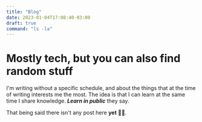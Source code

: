```yaml
---
title: "Blog"
date: 2023-01-04T17:08:40-03:00
draft: true
command: "ls -la"
---
```


# Mostly tech, but you can also find random stuff

I'm writing without a specific schedule, and about the things that at the time of writing interests me the most. The idea is that I can learn at the same time I share knowledge. **_Learn in public_** they say.

That being said there isn't any post here **yet** 🤷‍♂️.
